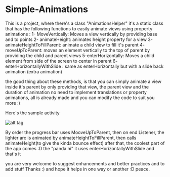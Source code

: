 # Simple-Animations
This is a project, where there's a class "AnimationsHelper" it's a static class that has the following functions to easily animate views using property animations
:
1- MoveVertically:  Moves  a view vertically by providing base and to points
2- animateHeight: animates height property for a view
3- animateHeightToFillParent: animate a child view to fill it's parent
4- moveUpToParent: moves an element vertically to the top of parent by providing the child and parent views
5-enterHorizontally: Moves a child element from side of the screen to center in parent
6- enterHorizontallyWithSlide : same as enterHorizontally but with a slide back animation (extra animation)

the good thing about these methods, is that you can simply animate a view inside it's parent by only providing that view, the parent view and the duration of animation
no need to implement translations or property animations, all is already made and you can modify the code to suit you more :)

Here's the sample activity

![alt tag](http://i.giphy.com/3o7TKBA1YnryIt9kru.gif)



By order
the progress bar uses MooveUpToParent,
then on end Listener, the lighter arc is animated by animateHeightToFillParent, then calls animateHeight(to give the kinda bounce effect)
after that, the coolest part of the app comes :D the "panda hi" 
it uses enterHorizontallyWithSlide and that's it

you are very welcome to suggest enhancements and better practices and to add stuff 
Thanks :) and hope it helps  in one way or another :D
peace.
